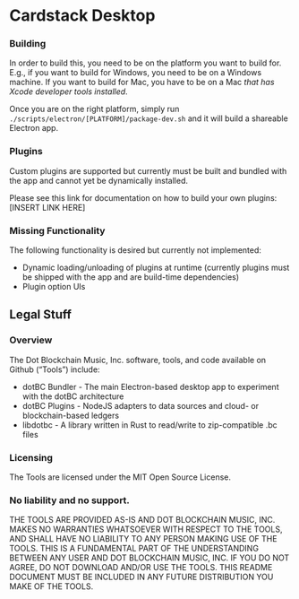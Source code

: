 # Cardstack Desktop

### Building
In order to build this, you need to be on the platform you want to build for.  E.g., if you want to build for Windows, you need to be on a Windows machine.  If you want to build for Mac, you have to be on a Mac *that has Xcode developer tools installed*.  

Once you are on the right platform, simply run `./scripts/electron/[PLATFORM]/package-dev.sh` and it will build a shareable Electron app.

### Plugins
Custom plugins are supported but currently must be built and bundled with the app and cannot yet be dynamically installed.

Please see this link for documentation on how to build your own plugins:
[INSERT LINK HERE]

### Missing Functionality
The following functionality is desired but currently not implemented:
* Dynamic loading/unloading of plugins at runtime (currently plugins must be shipped with the app and are build-time dependencies)
* Plugin option UIs



## Legal Stuff

### Overview

The Dot Blockchain Music, Inc. software, tools, and code available on Github (“Tools”) include:

* dotBC Bundler - The main Electron-based desktop app to experiment with the dotBC architecture
* dotBC Plugins - NodeJS adapters to data sources and cloud- or blockchain-based ledgers
* libdotbc - A library written in Rust to read/write to zip-compatible .bc files

### Licensing

The Tools are licensed under the MIT Open Source License.

### No liability and no support.

THE TOOLS ARE PROVIDED AS-IS AND DOT BLOCKCHAIN MUSIC, INC. MAKES NO WARRANTIES WHATSOEVER WITH RESPECT TO THE TOOLS, AND SHALL HAVE NO LIABILITY TO ANY PERSON MAKING USE OF THE TOOLS. THIS IS A FUNDAMENTAL PART OF THE UNDERSTANDING BETWEEN ANY USER AND DOT BLOCKCHAIN MUSIC, INC.  IF YOU DO NOT AGREE, DO NOT DOWNLOAD AND/OR USE THE TOOLS.  THIS README DOCUMENT MUST BE INCLUDED IN ANY FUTURE DISTRIBUTION YOU MAKE OF THE TOOLS.



